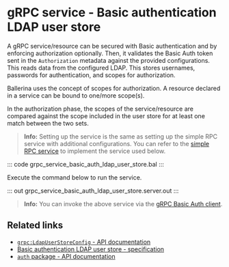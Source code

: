 # gRPC service - Basic authentication LDAP user store

A gRPC service/resource can be secured with Basic authentication and by enforcing authorization optionally. Then, it validates the Basic Auth token sent in the `Authorization` metadata against the provided configurations. This reads data from the configured LDAP. This stores usernames, passwords for authentication, and scopes for authorization.

Ballerina uses the concept of scopes for authorization. A resource declared in a service can be bound to one/more scope(s).

In the authorization phase, the scopes of the service/resource are compared against the scope included in the user store for at least one match between the two sets.

>**Info:** Setting up the service is the same as setting up the simple RPC service with additional configurations. You can refer to the [simple RPC service](/learn/by-example/grpc-service-simple/) to implement the service used below.

   ::: code grpc_service_basic_auth_ldap_user_store.bal :::

Execute the command below to run the service.

   ::: out grpc_service_basic_auth_ldap_user_store.server.out :::

>**Info:** You can invoke the above service via the [gRPC Basic Auth client](/learn/by-example/grpc-client-basic-auth).

## Related links
- [`grpc:LdapUserStoreConfig` - API documentation](https://lib.ballerina.io/ballerina/grpc/latest/records/LdapUserStoreConfig)
- [Basic authentication LDAP user store - specification](/spec/grpc/#5112-service---basic-auth---ldap-user-store)
- [`auth` package - API documentation](https://lib.ballerina.io/ballerina/auth/latest/)
